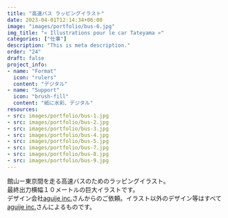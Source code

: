 ```yaml
---
title: "高速バス ラッピングイラスト"
date: 2023-04-01T12:14:34+06:00
image: "images/portfolio/bus-6.jpg"
img_title: "« Illustrations pour le car Tateyama »"
categories: ["仕事"]
description: "This is meta description."
order: "24"
draft: false
project_info:
- name: "Format"
  icon: "rulers"
  content: "デジタル"
- name: "Support"
  icon: "brush-fill"
  content: "紙に水彩、デジタル"
resources:
- src: images/portfolio/bus-1.jpg
- src: images/portfolio/bus-2.jpg
- src: images/portfolio/bus-3.jpg
- src: images/portfolio/bus-4.jpg
- src: images/portfolio/bus-5.jpg
- src: images/portfolio/bus-7.jpg
- src: images/portfolio/bus-8.jpg
- src: images/portfolio/bus-9.jpg
---
```

館山ー東京間を走る高速バスのためのラッピングイラスト。  
最終出力横幅１０メートルの巨大イラストです。  
 デザイン会社[aguije inc.](https://aguije.jp)さんからのご依頼。イラスト以外のデザイン等はすべて[aguije inc.](https://aguije.jp)さんによるものです。